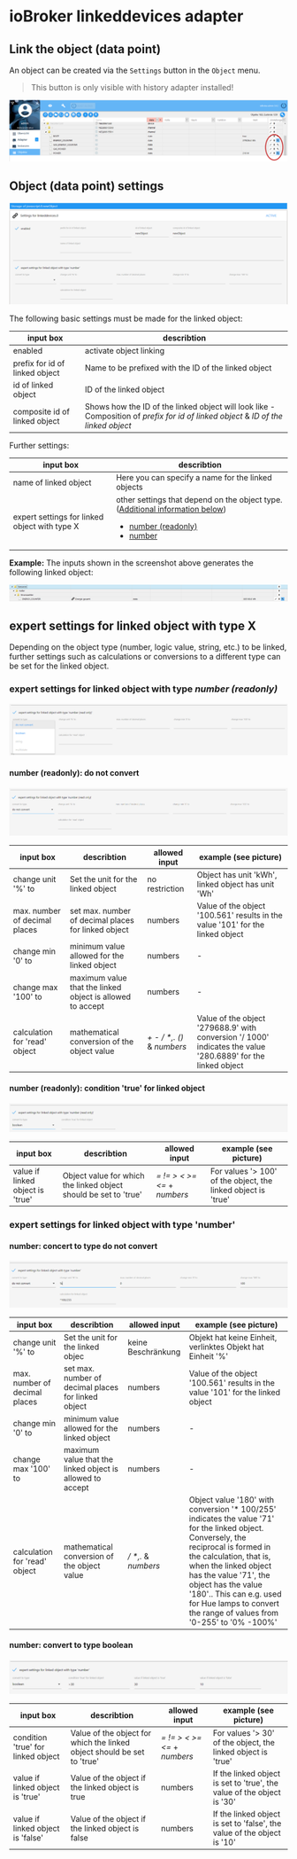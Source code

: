 # ioBroker linkeddevices adapter


## Link the object (data point)
An object can be created via the `Settings` button in the `Object` menu.

> This button is only visible with history adapter installed!

![Strukture](media/object_tree_custom_button.png)

## Object (data point) settings
![Strukture](media/custom_dialog.png)

The following basic settings must be made for the linked object:


|  input box | describtion  |
|---|---|
| enabled | activate object linking |
| prefix for id of linked object | Name to be prefixed with the ID of the linked object |
| id of linked object | ID of the linked object |
| composite id of linked object | Shows how the ID of the linked object will look like - Composition of *prefix for id of linked object* & *ID of the linked object*

Further settings:

|  input box | describtion  |
|---|---|
| name of linked object | Here you can specify a name for the linked objects |
| expert settings for linked object with type X | other settings that depend on the object type. ([Additional information below](#expert-settings-for-linked-object-with-type-x)) <ul><li>[number (readonly)](#expert-settings-for-linked-object-with-type-number-readonly)</li><li>[number](#expert-settings-for-linked-object-with-type-number)</li></ul> |



**Example:**  The inputs shown in the screenshot above generates the
following linked object:

![Strukture](media/example_create_linkedObject.PNG)

## expert settings for linked object with type X

Depending on the object type (number, logic value, string, etc.) to be
linked, further settings such as calculations or conversions to a
different type can be set for the linked object.

### expert settings for linked object with type *number (readonly)*
![Strukture](media/expert_settings_number_readonly.PNG)

#### number (readonly): do not convert
![Strukture](media/expert_settings_number_readonly_no_conversion.PNG)

|  input box | describtion  | allowed input | example (see picture) |
|---|---|---|---|
| change unit '%' to | Set the unit for the linked object | no restriction | Object has unit 'kWh', linked object has unit 'Wh' |
| max. number of decimal places | set max. number of decimal places for linked object | numbers | Value of the object '100.561' results in the value '101' for the linked object |
| change min '0' to | minimum value allowed for the linked object | numbers | - |
| change max '100' to | maximum value that the linked object is allowed to accept | numbers | - |
| calculation for 'read' object | mathematical conversion of the object value | _+ - / *,. ()_ & *numbers* | Value of the object '279688.9' with conversion '/ 1000' indicates the value '280.6889' for the linked object |

#### number (readonly): condition 'true' for linked object
![Strukture](media/expert_settings_number_readonly_convert_to_boolean.PNG)

|  input box | describtion  | allowed input | example (see picture) |
|---|---|---|---|
| value if linked object is 'true' | Object value for which the linked object should be set to 'true' | *= != > < >= <=* + *numbers* | For values '> 100' of the object, the linked object is 'true' |

### expert settings for linked object with type 'number'

#### number: concert to type do not convert
![Strukture](media/expert_settings_number_no_conversion.PNG)


|  input box | describtion  | allowed input | example (see picture) |
|---|---|---|---|
| change unit '%' to | Set the unit for the linked objec | keine Beschränkung | Objekt hat keine Einheit, verlinktes Objekt hat Einheit '%' |
| max. number of decimal places | set max. number of decimal places for linked object | numbers | Value of the object '100.561' results in the value '101' for the linked object |
| change min '0' to | minimum value allowed for the linked object | numbers | - |
| change max '100' to | maximum value that the linked object is allowed to accept | numbers | - |
| calculation for 'read' object | mathematical conversion of the object value  | _/ *,._ & *numbers* | Object value  '180' with conversion '* 100/255' indicates the value '71' for the linked object. Conversely, the reciprocal is formed in the calculation, that is, when the linked object has the value '71', the object has the value '180'.. This can e.g. used for Hue lamps to convert the range of values from '0-255' to '0% -100%' |

#### number: convert to type boolean
![Strukture](media/expert_settings_number_convert_to_boolean.PNG)

|  input box | describtion  | allowed input | example (see picture) |
|---|---|---|---|
| condition 'true' for linked object | Value of the object for which the linked object should be set to 'true' | *= != > < >= <=* + *numbers* | For values '> 30' of the object, the linked object is 'true' |
| value if linked object is 'true' | Value of the object if the linked object is true | numbers | If the linked object is set to 'true', the value of the object is '30' |
| value if linked object is 'false' | Value of the object if the linked object is false | numbers | If the linked object is set to 'false', the value of the object is '10' |

